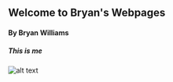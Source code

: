 ## Welcome to Bryan's Webpages

#### By Bryan Williams

##### This is me
![alt text](file:///C:/Users/Library/Downloads/3885FB9B-02C5-4DA2-98BA-5D54C309AE9F.jpeg)
